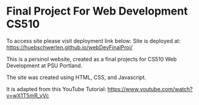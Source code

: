 # Final Project For Web Development CS510
To access site please visit deployment link below:
Site is deployed at: https://huebschwerlen.github.io/webDevFinalProj/

This is a persinol website, created as a final projects for 
CS510 Web Development at PSU Portland.

The site was created using HTML, CSS, and Javascript. 

It is adapted from this YouTube Tutorial: https://www.youtube.com/watch?v=wX1T5mR_yVc
